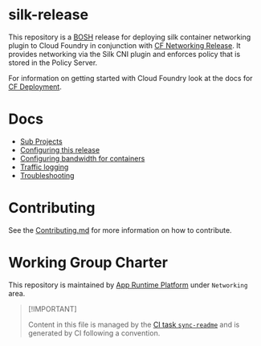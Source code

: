 # silk-release

This repository is a [BOSH](https://github.com/cloudfoundry/bosh)
release for deploying silk container networking plugin to Cloud Foundry
in conjunction with [CF Networking
Release](https://code.cloudfoundry.org/cf-networking-release). It
provides networking via the Silk CNI plugin and enforces policy that is
stored in the Policy Server.

For information on getting started with Cloud Foundry look at the docs
for [CF Deployment](https://github.com/cloudfoundry/cf-deployment).

# Docs

-   [Sub Projects](./docs/01-subprojects.md)
-   [Configuring this release](./docs/02-configuring-this-release.md)
-   [Configuring bandwidth for
    containers](./docs/03-bandwidth-limiting.md)
-   [Traffic logging](./docs/04-traffic-logging.md)
-   [Troubleshooting](./docs/05-troubleshooting.md)

# Contributing

See the [Contributing.md](./.github/CONTRIBUTING.md) for more
information on how to contribute.

# Working Group Charter

This repository is maintained by [App Runtime
Platform](https://github.com/cloudfoundry/community/blob/main/toc/working-groups/app-runtime-platform.md)
under `Networking` area.

> \[!IMPORTANT\]
>
> Content in this file is managed by the [CI task
> `sync-readme`](https://github.com/cloudfoundry/wg-app-platform-runtime-ci/blob/c83c224ad06515ed52f51bdadf6075f56300ec93/shared/tasks/sync-readme/metadata.yml)
> and is generated by CI following a convention.
